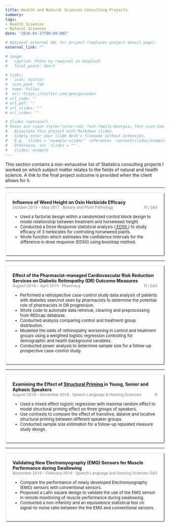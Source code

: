 ```yaml
---
title: Health and Natural Sciences Consulting Projects
summary:     
tags:  
- Health Sciences  
- Natural Sciences    
date: "2016-04-27T00:00:00Z"

# Optional external URL for project (replaces project detail page).
external_link: ""

# image:
#   caption: Photo by rawpixel on Unsplash
#   focal_point: Smart

# links:
# - icon: twitter
#  icon_pack: fab
#  name: Follow
#  url: https://twitter.com/georgecushen
# url_code: ""
# url_pdf: ""
# url_slides: ""
# url_video: ""

# Slides (optional).
# Roses are <span style="color:red; font-family:Georgia; font-size:2em;">red.</span>
#   Associate this project with Markdown slides.
#   Simply enter your slide deck's filename without extension.
#   E.g. `slides = "example-slides"` references `content/slides/example-slides.md`.
#   Otherwise, set `slides = ""`.
#   slides: example
---
```

This section contains a non-exhaustive list of Statistics consulting projects I worked on which subject matter relates to the fields of natural and health science. A link to the final project outcome is provided when the client allows for it.

 <!DOCTYPE html>
<html lang="en">
  <head>
  <style>
      /* The . with the boxed represents that it is a class */
      .boxed {
        border-style: outset;  
        border-radius: 5px;
        padding: 20px 20px 20px 20px;
        margin-right: 0px;
      }
   
  </style>
  </head>
  <body>
  <hr>
   <div class="boxed">
    <span style="font-weight: bold;"> Influence of Weed Height on Oxin Herbicide Efficacy</span>  
    <br><span style="color:grey; font-family:roboto; font-size:13px;"> October 2015 -- May 2017 &#183 Botany and Plant Pathology</span> <span style="color:grey; font-family:roboto; font-size:13px;float:right;">  R | SAS </span>
    <ul>
    <span style="font-size:13px;">
      <li> Used a factorial design within a randomized control block design to model relationship between treatment and horseweed height.</li>
      <li> Conducted a Dose Response statistical analysis (<a href="https://www.ncbi.nlm.nih.gov/books/NBK538269/"> ED50 </a> ) to study efficacy of 3 herbicides for controlling horseweed plants.</li>
      <li> Wrote function which estimates the confidence intervals for the difference in dose response (ED50) using boostrap method.</li>
      </span>  
      </ul>
     </div>
  <hr>
   <div class="boxed">
    <span style="font-weight: bold;">Effect of the Pharmacist-managed Cardiovascular Risk Reduction Services on Diabetic Retinopathy (DR) Outcome Measures</span>  
    <br><span style="color:grey; font-family:roboto; font-size:13px;">  August 2018 -- April 2019 &#183 Pharmacy </span> <span style="color:grey; font-family:roboto; font-size:13px;float:right;">  R | SAS </span>
    <ul>
    <span style="font-size:13px;">
      <li>  Performed a retrospective case-control study data analysis of patients with diabetes seen/not seen by pharmacists to determine the potential role of pharmacists in DR progression.</li>
      <li>  Wrote code to automate data retreival, cleaning and preprocessing from REDcap database.</li>
      <li>  Conducted analysis comparing control and treatment group distribution. </li>
      <li>  Modelled the odds of rethinopathy worsening in control and treatment groups using a weigthed logistic regression controlling for demographic and health background variables.</li>
     <li> Conducted power analysis to determine sample size for a follow-up prospective case-control study.</li>
      </span>  
      </ul>
     </div>
  <hr>
   <div class="boxed">
    <span style="font-weight: bold;">Examining the Effect of <a href="https://en.wikipedia.org/wiki/Structural_priming#:~:text=Structural%20priming%20is%20a%20form,in%20the%20field%20of%20psycholinguistics."> Structural Priming </a> in Young, Senior and Aphasic Speakers</span>  
    <br><span style="color:grey; font-family:roboto; font-size:13px;">August 2018 -- December 2018 &#183 Speech Language & Hearing Sciences </span> <span style="color:grey; font-family:roboto; font-size:13px;float:right;">  R </span>
    <ul>
    <span style="font-size:13px;">
      <li> Used a mixed effect logistic regression with maximal random effect to model structural priming effect on three groups of speakers.</li>
      <li> Use contrasts to compare the effect of transitive, dataive and locative structural priming between different speaker groups.</li>
      <li> Conducted sample size estimation for a follow-up repeated measure study design. </li>
      </span>  
      </ul>
     </div>
  <hr>
	    <div class="boxed">
      <span style="font-weight: bold;">Validating New Electromyography (EMG) Sensors for Muscle Performance during Swallowing</span>  
    <br><span style="color:grey; font-family:roboto; font-size:13px;">November 2018 -- February 2019 &#183 Speech Language and Hearing Sciences </span> <span style="color:grey; font-family:roboto; font-size:13px;float:right;"> SAS </span>
      <ul>
      <span style="font-size:13px;">
      <li> Compare the performance of newly developed Electromyography (EMG) sensors with conventional sensors.</li>   
      <li> Proposed a Latin square design to validate the use of the EMG sensor in remote monitoring of muscle performance during swallowing.</li>   
      <li> Conducted a non-inferioty and an equivalence statistical test on signal-to-noise ratio between the the EMG and conventional sensors.</li>  
      </span>  
      </ul>
    </div>
  </body>
</html>  
